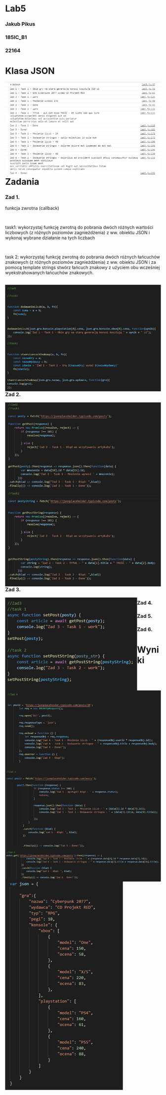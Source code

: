 # Lab5





<h3>Jakub Pikus</h3>
<h3>185IC_B1</h3>
<h3>22164</h3>


# Klasa JSON

<img src="zrzuty/1.png" alt="gra"  style="float: left;" />


# Zadania


<h3>Zad 1.</h3>

<p>funkcja zwrotna (callback)</p><br>
<p>task1: wykorzystaj funkcję zwrotną do pobrania dwóch różnych wartości liczbowych (z różnych poziomów zagnieżdżenia) z ww. obiektu JSON i wykonaj wybrane działanie na tych liczbach</p><br>
<p>task 2: wykorzystaj funkcję zwrotną do pobrania dwóch różnych łańcuchów znakowych (z różnych poziomów zagnieżdżenia) z ww. obiektu JSON i za pomocą template strings stwórz łańcuch znakowy z użyciem obu wcześniej wyekstrahowanych łańcuchów znakowych.</p><br>

<img src="zrzuty/3.png" alt="zad1"  style="float: left;" />


<h3>Zad 2.</h3>

<p></p>

<img src="zrzuty/4.png" alt="zad2"  style="float: left;" />

<h3>Zad 3.</h3>

<p></p>

<img src="zrzuty/5.png" alt="zad3"  style="float: left;" />

<h3>Zad 4.</h3>

<p></p>

<img src="zrzuty/6.png" alt="zad4"  style="float: left;" />

<h3>Zad 5.</h3>

<p></p>

<img src="zrzuty/7.png" alt="zad5"  style="float: left;" />

<h3>Zad 6.</h3>

<p></p>

<img src="zrzuty/8.png" alt="zad6"  style="float: left;" />


# Wyniki

<img src="zrzuty/2.png" alt="wyniki"  style="float: left;" />











